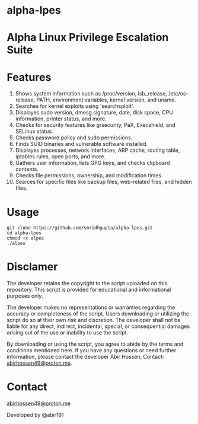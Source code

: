 # alpha-lpes

# Alpha Linux Privilege Escalation Suite

# Features
1.  Shows system information such as /proc/version, lsb_release, /etc/os-release, PATH, environment variables, kernel version, and uname.
2.  Searches for kernel exploits using 'searchsploit'.
3.  Displayes sudo version, dmesg signature, date, disk space, CPU information, printer status, and more.
4.  Checks for security features like grsecurity, PaX, Execshield, and SELinux status.
5.  Checks password policy and sudo permissions.
6.  Finds SUID binaries and vulnerable software installed.
7.  Displayes processes, network interfaces, ARP cache, routing table, iptables rules, open ports, and more.
8.  Gathers user information, lists GPG keys, and checks clipboard contents.
9.  Checks file permissions, ownership, and modification times.
10. Searces for specific files like backup files, web-related files, and hidden files.
# Usage
```
git clone https://github.com/smridhgupta/alpha-lpes.git
cd alpha-lpes
chmod +x alpes
./alpes
```
# Disclamer

The developer retains the copyright to the script uploaded on this repository. This script is provided for educational and informational purposes only.

The developer makes no representations or warranties regarding the accuracy or completeness of the script. Users downloading or utilizing the script do so at their own risk and discretion. The developer shall not be liable for any direct, indirect, incidental, special, or consequential damages arising out of the use or inability to use the script.

By downloading or using the script, you agree to abide by the terms and conditions mentioned here. If you have any questions or need further information, please contact the developer Abir Hossen, Contact- abirhossen49@proton.me.

# Contact

abirhossen49@proton.me

Developed by @abir181
